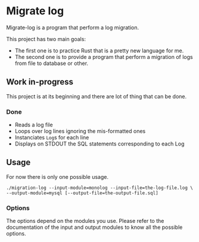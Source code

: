 # Migrate log

Migrate-log is a program that perform a log migration.

This project has two main goals:
- The first one is to practice Rust that is a pretty new language for me.
- The second one is to provide a program that perform a migration of logs from
file to database or other.

## Work in-progress

This project is at its beginning and there are lot of thing that can be done.

### Done

- Reads a log file
- Loops over log lines ignoring the mis-formatted ones
- Instanciates `Log`s for each line
- Displays on STDOUT the SQL statements corresponding to each Log

## Usage

For now there is only one possible usage.

```shell
./migration-log --input-module=monolog --input-file=the-log-file.log \
--output-module=mysql [--output-file=the-output-file.sql]
```

### Options

The options depend on the modules you use. Please refer to the documentation of
the input and output modules to know all the possible options.
